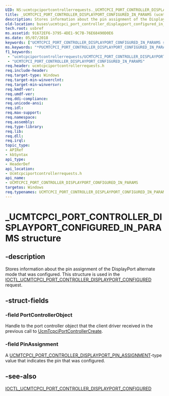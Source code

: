 ```yaml
---
UID: NS:ucmtcpciportcontrollerrequests._UCMTCPCI_PORT_CONTROLLER_DISPLAYPORT_CONFIGURED_IN_PARAMS
title: _UCMTCPCI_PORT_CONTROLLER_DISPLAYPORT_CONFIGURED_IN_PARAMS (ucmtcpciportcontrollerrequests.h)
description: Stores information about the pin assignment of the DisplayPort alternate mode that was configured. This structure is used in the IOCTL_UCMTCPCI_PORT_CONTROLLER_DISPLAYPORT_CONFIGURED request.
old-location: buses\ucmtcpci_port_controller_displayport_configured_in_params.htm
tech.root: usbref
ms.assetid: 91672EF6-3795-4DE1-9C7B-76E68490D0E6
ms.date: 05/07/2018
keywords: ["UCMTCPCI_PORT_CONTROLLER_DISPLAYPORT_CONFIGURED_IN_PARAMS structure"]
ms.keywords: "*PUCMTCPCI_PORT_CONTROLLER_DISPLAYPORT_CONFIGURED_IN_PARAMS, PUCMTCPCI_PORT_CONTROLLER_DISPLAYPORT_CONFIGURED_IN_PARAMS, PUCMTCPCI_PORT_CONTROLLER_DISPLAYPORT_CONFIGURED_IN_PARAMS structure pointer [Buses], UCMTCPCI_PORT_CONTROLLER_DISPLAYPORT_CONFIGURED_IN_PARAMS, UCMTCPCI_PORT_CONTROLLER_DISPLAYPORT_CONFIGURED_IN_PARAMS structure [Buses], _UCMTCPCI_PORT_CONTROLLER_DISPLAYPORT_CONFIGURED_IN_PARAMS, buses.ucmtcpci_port_controller_displayport_configured_in_params, ucmtcpciportcontrollerrequests/PUCMTCPCI_PORT_CONTROLLER_DISPLAYPORT_CONFIGURED_IN_PARAMS, ucmtcpciportcontrollerrequests/UCMTCPCI_PORT_CONTROLLER_DISPLAYPORT_CONFIGURED_IN_PARAMS"
f1_keywords:
 - "ucmtcpciportcontrollerrequests/UCMTCPCI_PORT_CONTROLLER_DISPLAYPORT_CONFIGURED_IN_PARAMS"
 - "UCMTCPCI_PORT_CONTROLLER_DISPLAYPORT_CONFIGURED_IN_PARAMS"
req.header: ucmtcpciportcontrollerrequests.h
req.include-header: 
req.target-type: Windows
req.target-min-winverclnt: 
req.target-min-winversvr: 
req.kmdf-ver: 
req.umdf-ver: 
req.ddi-compliance: 
req.unicode-ansi: 
req.idl: 
req.max-support: 
req.namespace: 
req.assembly: 
req.type-library: 
req.lib: 
req.dll: 
req.irql: 
topic_type:
- APIRef
- kbSyntax
api_type:
- HeaderDef
api_location:
- Ucmtcpciportcontrollerrequests.h
api_name:
- UCMTCPCI_PORT_CONTROLLER_DISPLAYPORT_CONFIGURED_IN_PARAMS
targetos: Windows
req.typenames: UCMTCPCI_PORT_CONTROLLER_DISPLAYPORT_CONFIGURED_IN_PARAMS, *PUCMTCPCI_PORT_CONTROLLER_DISPLAYPORT_CONFIGURED_IN_PARAMS
---
```


# _UCMTCPCI_PORT_CONTROLLER_DISPLAYPORT_CONFIGURED_IN_PARAMS structure


## -description


Stores information about the  pin assignment of the DisplayPort alternate mode that was configured. This structure is used in the 
             <a href="https://docs.microsoft.com/windows-hardware/drivers/ddi/ucmtcpciportcontrollerrequests/ni-ucmtcpciportcontrollerrequests-ioctl_ucmtcpci_port_controller_displayport_configured">IOCTL_UCMTCPCI_PORT_CONTROLLER_DISPLAYPORT_CONFIGURED</a>  request. 


## -struct-fields




### -field PortControllerObject

Handle to the port controller object that the client driver received in the previous call to <a href="https://docs.microsoft.com/windows-hardware/drivers/ddi/ucmtcpciportcontroller/nf-ucmtcpciportcontroller-ucmtcpciportcontrollercreate">UcmTcpciPortControllerCreate</a>.


### -field PinAssignment

A <a href="https://docs.microsoft.com/windows-hardware/drivers/ddi/ucmtcpciportcontrollerrequests/ne-ucmtcpciportcontrollerrequests-_ucmtcpci_port_controller_displayport_pin_assignment">UCMTCPCI_PORT_CONTROLLER_DISPLAYPORT_PIN_ASSIGNMENT</a>-type value that indicates the pin that was configured.


## -see-also




<a href="https://docs.microsoft.com/windows-hardware/drivers/ddi/ucmtcpciportcontrollerrequests/ni-ucmtcpciportcontrollerrequests-ioctl_ucmtcpci_port_controller_displayport_configured">IOCTL_UCMTCPCI_PORT_CONTROLLER_DISPLAYPORT_CONFIGURED</a>
 

 

